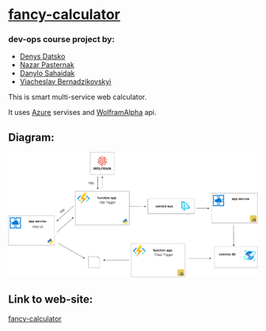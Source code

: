 # [fancy-calculator](https://fancy-calculator-ui.azurewebsites.net/)

### dev-ops course project by:
* [Denys Datsko](https://github.com/ddatsko)
* [Nazar Pasternak](https://github.com/heeveG)
* [Danylo Sahaidak](https://github.com/sotnyk-lv)
* [Viacheslav Bernadzikovskyi]()

This is smart multi-service web calculator.

It uses [Azure](https://azure.microsoft.com/en-us/) servises and [WolframAlpha](https://products.wolframalpha.com/api/) api.

## Diagram:
![diagram](./docs/diagram.png)

## Link to web-site:

[fancy-calculator](https://fancy-calculator-ui.azurewebsites.net/)
